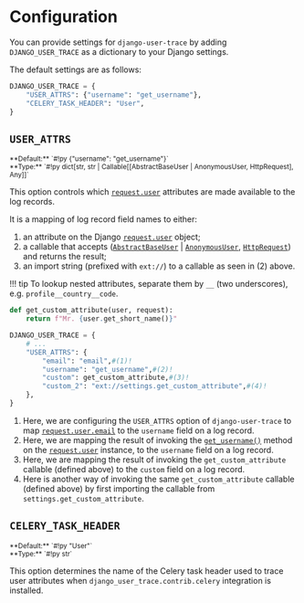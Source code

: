 # Configuration

You can provide settings for `django-user-trace` by adding `DJANGO_USER_TRACE` as a
dictionary to your Django settings.

The default settings are as follows:

```py title="settings.py"
DJANGO_USER_TRACE = {
    "USER_ATTRS": {"username": "get_username"},
    "CELERY_TASK_HEADER": "User",
}
```

## `USER_ATTRS`

<small markdown>
**Default:** `#!py {"username": "get_username"}`<br>
**Type:** `#!py dict[str, str | Callable[[AbstractBaseUser | AnonymousUser, HttpRequest], Any]]`
</small>

This option controls which [`request.user`][django:request_user] attributes are
made available to the log records.

It is a mapping of log record field names to either:

1. an attribute on the Django [`request.user`][django:request_user] object;
2. a callable that accepts ([`AbstractBaseUser`][django:user] |
   [`AnonymousUser`][django:anon_user], [`HttpRequest`][django:request]) and
   returns the result;
3. an import string (prefixed with `ext://`) to a callable as seen in (2) above.

!!! tip
    To lookup nested attributes, separate them by `__` (two underscores), e.g.
    `profile__country__code`.

```py title="settings.py"
def get_custom_attribute(user, request):
    return f"Mr. {user.get_short_name()}"

DJANGO_USER_TRACE = {
    # ...
    "USER_ATTRS": {
        "email": "email",#(1)!
        "username": "get_username",#(2)!
        "custom": get_custom_attribute,#(3)!
        "custom_2": "ext://settings.get_custom_attribute",#(4)!
    },
}
```

1. Here, we are configuring the `USER_ATTRS` option of `django-user-trace` to
   map [`request.user.email`][django:user_email] to the `username` field on a
   log record.
2. Here, we are mapping the result of invoking the
   [`get_username()`][django:user_get_username] method on the
   [`request.user`][django:request_user] instance, to the `username` field on a
   log record.
3. Here, we are mapping the result of invoking the `get_custom_attribute`
   callable (defined above) to the `custom` field on a log record.
4. Here is another way of invoking the same `get_custom_attribute` callable
   (defined above) by first importing the callable from
   `settings.get_custom_attribute`.

## `CELERY_TASK_HEADER`

<small markdown>
**Default:** `#!py "User"`<br>
**Type:** `#!py str`
</small>

This option determines the name of the Celery task header used to trace user
attributes when `django_user_trace.contrib.celery` integration is installed.

[django:anon_user]: https://docs.djangoproject.com/en/stable/ref/contrib/auth/#django.contrib.auth.models.AnonymousUser
[django:request]: https://docs.djangoproject.com/en/stable/ref/request-response/#django.http.HttpRequest
[django:request_user]: https://docs.djangoproject.com/en/stable/ref/request-response/#django.http.HttpRequest.user
[django:user]: https://docs.djangoproject.com/en/stable/topics/auth/customizing/#django.contrib.auth.models.AbstractBaseUser
[django:user_email]: https://docs.djangoproject.com/en/stable/ref/contrib/auth/#django.contrib.auth.models.User.email
[django:user_get_username]: https://docs.djangoproject.com/en/stable/topics/auth/customizing/#django.contrib.auth.models.AbstractBaseUser.get_username
[python:logging]: https://docs.python.org/3/library/logging.html
